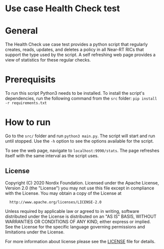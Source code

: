 # Use case Health Check test
# General

The Health Check use case test provides a python script that regularly creates, reads, updates, and deletes a policy
in all Near-RT RICs that support the type used by the script. A self refreshing web page provides a view of statistics
for these regular checks.

# Prerequisits
To run this script Python3 needs to be installed. To install the script's dependencies, run the following command from
the `src` folder: `pip install -r requirements.txt`

# How to run
Go to the `src/` folder and run `python3 main.py`. The script will start and run until stopped. Use the `-h` option to
see the options available for the script.

To see the web page, navigate to `localhost:9990/stats`. The page refreshes itself with the same interval as the script
uses.

## License

Copyright (C) 2020 Nordix Foundation.
Licensed under the Apache License, Version 2.0 (the "License")
you may not use this file except in compliance with the License.
You may obtain a copy of the License at

      http://www.apache.org/licenses/LICENSE-2.0

Unless required by applicable law or agreed to in writing, software
distributed under the License is distributed on an "AS IS" BASIS,
WITHOUT WARRANTIES OR CONDITIONS OF ANY KIND, either express or implied.
See the License for the specific language governing permissions and
limitations under the License.

For more information about license please see the [LICENSE](LICENSE.txt) file for details.
